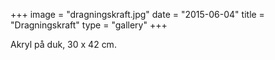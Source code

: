 +++
image = "dragningskraft.jpg"
date = "2015-06-04"
title = "Dragningskraft"
type = "gallery"
+++

Akryl på duk, 30 x 42 cm.
 

